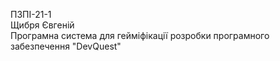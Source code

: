 ПЗПІ-21-1  
Щибря Євгеній  
Програмна система для гейміфікації розробки програмного забезпечення "DevQuest"
